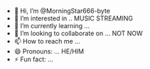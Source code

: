 - 👋 Hi, I’m @MorningStar666-byte
- 👀 I’m interested in .. MUSIC STREAMING 
- 🌱 I’m currently learning ... 
- 💞️ I’m looking to collaborate on ... NOT NOW
- 📫 How to reach me ...
- 😄 Pronouns: ... HE/HIM
- ⚡ Fun fact: ...

<!---
MorningStar666-byte/MorningStar666-byte is a ✨ special ✨ repository because its `README.md` (this file) appears on your GitHub profile.
You can click the Preview link to take a look at your changes.
--->
